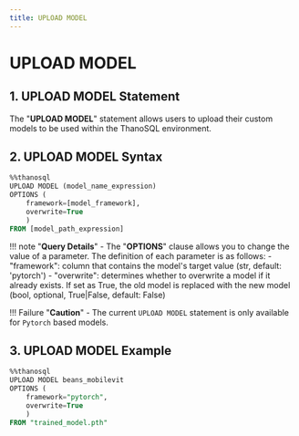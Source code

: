 ```yaml
---
title: UPLOAD MODEL
---
```


# __UPLOAD MODEL__

## __1. UPLOAD MODEL Statement__

The "__UPLOAD MODEL__" statement allows users to upload their custom models to be used within the ThanoSQL environment. 

## __2. UPLOAD MODEL Syntax__

```sql
%%thanosql
UPLOAD MODEL (model_name_expression)
OPTIONS (
    framework=[model_framework],
    overwrite=True
    ) 
FROM [model_path_expression]
```

!!! note "__Query Details__"
    - The "__OPTIONS__" clause allows you to change the value of a parameter. The definition of each parameter is as follows:
        - "framework": column that contains the model's target value (str, default: 'pytorch')
        - "overwrite": determines whether to overwrite a model if it already exists. If set as True, the old model is replaced with the new model (bool, optional, True|False, default: False)


!!! Failure "__Caution__"
    - The current `UPLOAD MODEL` statement is only available for `Pytorch` based models.

## __3. UPLOAD MODEL Example__

```sql
%%thanosql
UPLOAD MODEL beans_mobilevit
OPTIONS (
    framework="pytorch",
    overwrite=True
    )
FROM "trained_model.pth"
```